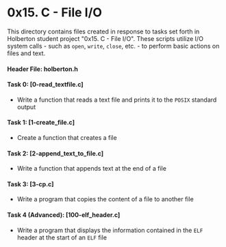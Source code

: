 # 0x15. C - File I/O
This directory contains files created in response to tasks set forth in Holberton student project "0x15. C -  File I/O". These scripts utilize I/O system calls - such as `open`, `write`, `close`, etc. - to perform basic actions on files and text.

#### Header File: holberton.h

#### Task 0: [0-read_textfile.c]
* Write a function that reads a text file and prints it to the `POSIX` standard output
#### Task 1: [1-create_file.c]
* Create a function that creates a file
#### Task 2: [2-append_text_to_file.c]
* Write a function that appends text at the end of a file
#### Task 3: [3-cp.c]
* Write a program that copies the content of a file to another file
#### Task 4 (Advanced): [100-elf_header.c]
* Write a program that displays the information contained in the `ELF` header at the start of an `ELF` file
